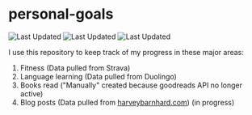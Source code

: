 # personal-goals
![Last Updated](https://img.shields.io/date/1612927269?color=FC4C02&label=Fitness%20Updated&logo=strava)
![Last Updated](https://img.shields.io/date/1612927269?color=7ac70c&label=Language%20Updated&logo=duolingo)
![Last Updated](https://img.shields.io/date/1612927269?color=e9e5cd&label=Books%20Updated&logo=goodreads)

I use this repository to keep track of my progress in these major areas:

1. Fitness (Data pulled from Strava)
2. Language learning (Data pulled from Duolingo)
3. Books read ("Manually" created because goodreads API no longer active)
4. Blog posts (Data pulled from [harveybarnhard.com](https://harveybarnhard.com)) (in progress)
